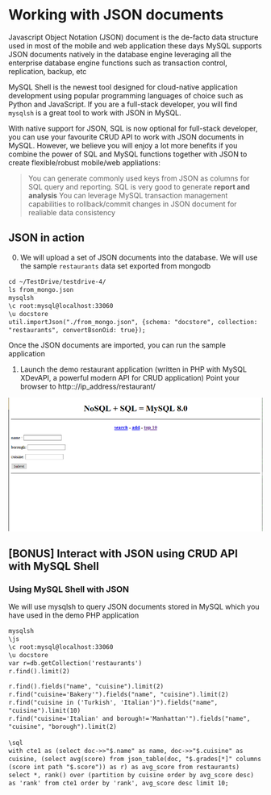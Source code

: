 # Working with JSON documents 

Javascript Object Notation (JSON) document is the de-facto data structure used in most of the mobile and web application these days
MySQL supports JSON documents natively in the database engine leveraging all the enterprise database engine functions such as transaction control, replication, backup, etc

MySQL Shell is the newest tool designed for cloud-native application development using popular programming languages of choice such as Python and JavaScript. If you are a full-stack developer, you will find ``mysqlsh`` is a great tool to work with JSON in MySQL. 

With native support for JSON, SQL is now optional for full-stack developer, you can use your favourite CRUD API to work with JSON documents in MySQL. However, we believe you will enjoy a lot more benefits if you combine the power of SQL and MySQL functions together with JSON to create flexible/robust mobile/web appliations:

> You can generate commonly used keys from JSON as columns for SQL query and reporting. SQL is very good to generate **report and analysis**
> You can leverage MySQL transaction management capabilities to rollback/commit changes in JSON document for realiable data consistency

## JSON in action

0. We will upload a set of JSON documents into the database. We will use the sample ``restaurants`` data set exported from mongodb

```
cd ~/TestDrive/testdrive-4/
ls from_mongo.json
mysqlsh
\c root:mysql@localhost:33060
\u docstore
util.importJson("./from_mongo.json", {schema: "docstore", collection: "restaurants", convertBsonOid: true});

```
Once the JSON documents are imported, you can run the sample application 

1. Launch the demo restaurant application (written in PHP with MySQL XDevAPI, a powerful modern API for CRUD application)
Point your browser to http:://ip_address/restaurant/

![json](img/json-1.png)


## [BONUS] Interact with JSON using CRUD API with MySQL Shell


### Using MySQL Shell with JSON

We will use mysqlsh to query JSON documents stored in MySQL which you have used in the demo PHP application

```
mysqlsh
\js
\c root:mysql@localhost:33060
\u docstore
var r=db.getCollection('restaurants')
r.find().limit(2)
```

```
r.find().fields("name", "cuisine").limit(2)
r.find("cuisine='Bakery'").fields("name", "cuisine").limit(2)
r.find("cuisine in ('Turkish', 'Italian')").fields("name", "cuisine").limit(10)
r.find("cuisine='Italian' and borough!='Manhattan'").fields("name", "cuisine", "borough").limit(2)

\sql
with cte1 as (select doc->>"$.name" as name, doc->>"$.cuisine" as cuisine, (select avg(score) from json_table(doc, "$.grades[*]" columns (score int path "$.score")) as r) as avg_score from restaurants) select *, rank() over (partition by cuisine order by avg_score desc) as 'rank' from cte1 order by 'rank', avg_score desc limit 10;
```
